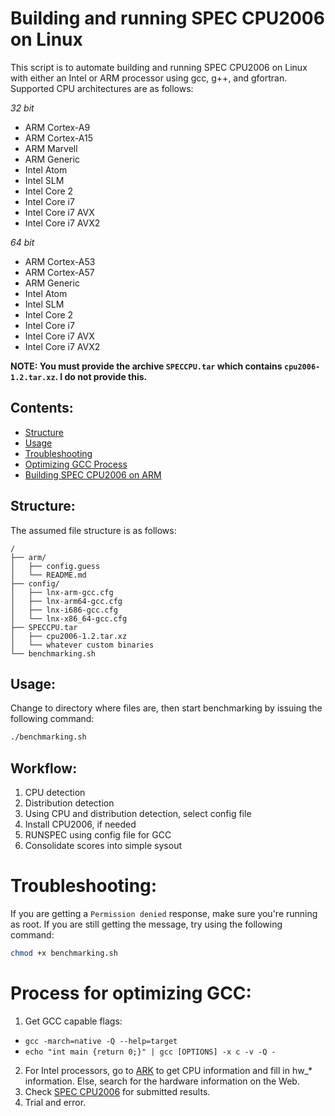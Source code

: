 Building and running SPEC CPU2006 on Linux
==========================================

This script is to automate building and running SPEC CPU2006 on Linux with either an Intel or ARM processor using gcc, g++, and gfortran. Supported CPU architectures are as follows:

*32 bit*

+ ARM Cortex-A9
+ ARM Cortex-A15
+ ARM Marvell
+ ARM Generic
+ Intel Atom
+ Intel SLM
+ Intel Core 2
+ Intel Core i7
+ Intel Core i7 AVX
+ Intel Core i7 AVX2

*64 bit*

+ ARM Cortex-A53
+ ARM Cortex-A57
+ ARM Generic
+ Intel Atom
+ Intel SLM
+ Intel Core 2
+ Intel Core i7
+ Intel Core i7 AVX
+ Intel Core i7 AVX2


**NOTE: You must provide the archive `SPECCPU.tar` which contains `cpu2006-1.2.tar.xz`. I do not provide this.**


Contents:
---------

+ [Structure](#structure)
+ [Usage](#useage)
+ [Troubleshooting](#troubleshooting)
+ [Optimizing GCC Process](#process-for-optimizing-gcc)
+ [Building SPEC CPU2006 on ARM](/arm/README.md)


Structure:
----------

The assumed file structure is as follows:

```
/
├── arm/
│   ├── config.guess
│   └── README.md
├── config/
│   ├── lnx-arm-gcc.cfg
│   ├── lnx-arm64-gcc.cfg
│   ├── lnx-i686-gcc.cfg
│   └── lnx-x86_64-gcc.cfg
├── SPECCPU.tar
│   ├── cpu2006-1.2.tar.xz
│   └── whatever custom binaries
└── benchmarking.sh
```

Usage:
------

Change to directory where files are, then start benchmarking by issuing the following 
command:

```bash
./benchmarking.sh
```


Workflow:
---------

1. CPU detection
2. Distribution detection
3. Using CPU and distribution detection, select config file
4. Install CPU2006, if needed
5. RUNSPEC using config file for GCC
6. Consolidate scores into simple sysout


Troubleshooting:
================

If you are getting a `Permission denied` response, make sure you're running as root. 
If you are still getting the message, try using the following command:

```bash
chmod +x benchmarking.sh
```


Process for optimizing GCC:
===========================

1. Get GCC capable flags: 
  - `gcc -march=native -Q --help=target`
  - `echo "int main {return 0;}" | gcc [OPTIONS] -x c -v -Q -`
2. For Intel processors, go to [ARK](http://ark.intel.com/) to get CPU information and fill in hw_* information. Else, search for the hardware information on the Web.
3. Check [SPEC CPU2006](http://www.spec.org/cgi-bin/osgresults?conf=rint2006) for submitted results.
4. Trial and error.
